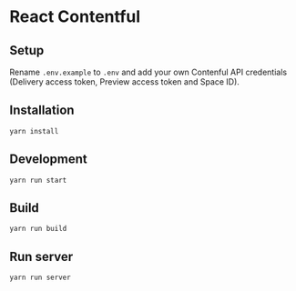 # React Contentful

## Setup

Rename `.env.example` to `.env` and add your own Contenful API credentials (Delivery access token, Preview access token and Space ID).

## Installation

```
yarn install
```

## Development

```
yarn run start
```

## Build

```
yarn run build
```

## Run server

```
yarn run server
```